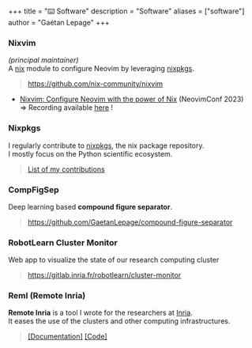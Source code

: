 +++
title = "⌨️ Software"
description = "Software"
aliases = ["software"]
author = "Gaétan Lepage"
+++

### Nixvim
_(principal maintainer)_\
A [nix](https://nixos.org) module to configure Neovim by leveraging
[nixpkgs](https://github.com/NixOS/nixpkgs).
> https://github.com/nix-community/nixvim

- [Nixvim: Configure Neovim with the power of Nix](https://neovimconf.live/speakers/gaetan) (NeovimConf 2023)\
  => Recording available [here](https://odysee.com/@GaetanLepage:6/nixvim-neovim-conf-2023:6) !


### Nixpkgs
I regularly contribute to [nixpkgs](https://github.com/NixOS/nixpkgs), the nix package repository.\
I mostly focus on the Python scientific ecosystem.
> [List of my contributions](https://github.com/NixOS/nixpkgs/pulls?q=is%3Apr+author%3AGaetanLepage+is%3Aclosed)

### CompFigSep
Deep learning based **compound figure separator**.
> https://github.com/GaetanLepage/compound-figure-separator

### RobotLearn Cluster Monitor
Web app to visualize the state of our research computing cluster
> https://gitlab.inria.fr/robotlearn/cluster-monitor

### RemI (Remote Inria)
**Remote Inria** is a tool I wrote for the researchers at
[Inria](https://www.inria.fr/en).\
It eases the use of the clusters and other computing infrastructures.
<!-- Unfortunately, this project cannot be shared to people outside from Inria as it might expose
internal IT organization. -->
> [[Documentation]](https://remote-inria.gitlabpages.inria.fr/)
[[Code]](https://gitlab.inria.fr/remote-inria/remi)

<!-- ### EnsiBot -->
<!-- Reinforcement learning CSGO (Counter Strike Global Offensive) aimbot.\ -->
<!-- https://github.com/GaetanLepage/ensibot -->
